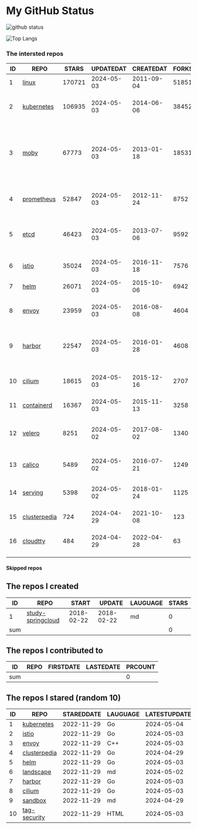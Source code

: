 # My GitHub Status

<img src="https://github-readme-stats-1.yihong0618.vercel.app/api?username=daoqingniu&show_icons=true&&&hide_title=true&count_private=true" alt="github status" />

![Top Langs](https://github-readme-stats-1.yihong0618.vercel.app/api/top-langs/?username=daoqingniu&layout=compact)

<!--START_SECTION:github_repos-->
### The intersted repos
| ID |                              REPO                               | STARS  | UPDATEDAT  | CREATEDAT  | FORKSCOUNT |                                                DESCRIPTIONS                                                |
|----|-----------------------------------------------------------------|--------|------------|------------|------------|------------------------------------------------------------------------------------------------------------|
|  1 | [linux](https://github.com/torvalds/linux)                      | 170721 | 2024-05-03 | 2011-09-04 |      51851 | Linux kernel source tree                                                                                   |
|  2 | [kubernetes](https://github.com/kubernetes/kubernetes)          | 106935 | 2024-05-03 | 2014-06-06 |      38452 | Production-Grade Container Scheduling and Management                                                       |
|  3 | [moby](https://github.com/moby/moby)                            |  67773 | 2024-05-03 | 2013-01-18 |      18531 | The Moby Project - a collaborative project for the container ecosystem to assemble container-based systems |
|  4 | [prometheus](https://github.com/prometheus/prometheus)          |  52847 | 2024-05-03 | 2012-11-24 |       8752 | The Prometheus monitoring system and time series database.                                                 |
|  5 | [etcd](https://github.com/etcd-io/etcd)                         |  46423 | 2024-05-03 | 2013-07-06 |       9592 | Distributed reliable key-value store for the most critical data of a distributed system                    |
|  6 | [istio](https://github.com/istio/istio)                         |  35024 | 2024-05-03 | 2016-11-18 |       7576 | Connect, secure, control, and observe services.                                                            |
|  7 | [helm](https://github.com/helm/helm)                            |  26071 | 2024-05-03 | 2015-10-06 |       6942 | The Kubernetes Package Manager                                                                             |
|  8 | [envoy](https://github.com/envoyproxy/envoy)                    |  23959 | 2024-05-03 | 2016-08-08 |       4604 | Cloud-native high-performance edge/middle/service proxy                                                    |
|  9 | [harbor](https://github.com/goharbor/harbor)                    |  22547 | 2024-05-03 | 2016-01-28 |       4608 | An open source trusted cloud native registry project that stores, signs, and scans content.                |
| 10 | [cilium](https://github.com/cilium/cilium)                      |  18615 | 2024-05-03 | 2015-12-16 |       2707 | eBPF-based Networking, Security, and Observability                                                         |
| 11 | [containerd](https://github.com/containerd/containerd)          |  16367 | 2024-05-03 | 2015-11-13 |       3258 | An open and reliable container runtime                                                                     |
| 12 | [velero](https://github.com/vmware-tanzu/velero)                |   8251 | 2024-05-02 | 2017-08-02 |       1340 | Backup and migrate Kubernetes applications and their persistent volumes                                    |
| 13 | [calico](https://github.com/projectcalico/calico)               |   5489 | 2024-05-02 | 2016-07-21 |       1249 | Cloud native networking and network security                                                               |
| 14 | [serving](https://github.com/knative/serving)                   |   5398 | 2024-05-02 | 2018-01-24 |       1125 | Kubernetes-based, scale-to-zero, request-driven compute                                                    |
| 15 | [clusterpedia](https://github.com/clusterpedia-io/clusterpedia) |    724 | 2024-04-29 | 2021-10-08 |        123 | The Encyclopedia of Kubernetes clusters                                                                    |
| 16 | [cloudtty](https://github.com/cloudtty/cloudtty)                |    484 | 2024-04-29 | 2022-04-28 |         63 | A Friendly Kubernetes CloudShell (Web Terminal) !                                                          |



#### Skipped repos
<!--END_SECTION:github_repos-->

<!--START_SECTION:my_github-->
## The repos I created
| ID  |                                 REPO                                 |   START    |   UPDATE   | LAUGUAGE | STARS |
|-----|----------------------------------------------------------------------|------------|------------|----------|-------|
|   1 | [study-springcloud](https://github.com/daoqingniu/study-springcloud) | 2018-02-22 | 2018-02-22 | md       |     0 |
| sum |                                                                      |            |            |          |     0 |

## The repos I contributed to
| ID  | REPO | FIRSTDATE | LASTEDATE | PRCOUNT |
|-----|------|-----------|-----------|---------|
| sum |      |           |           |       0 |

## The repos I stared (random 10)
| ID |                              REPO                               | STAREDDATE | LAUGUAGE | LATESTUPDATE |
|----|-----------------------------------------------------------------|------------|----------|--------------|
|  1 | [kubernetes](https://github.com/kubernetes/kubernetes)          | 2022-11-29 | Go       | 2024-05-04   |
|  2 | [istio](https://github.com/istio/istio)                         | 2022-11-29 | Go       | 2024-05-03   |
|  3 | [envoy](https://github.com/envoyproxy/envoy)                    | 2022-11-29 | C++      | 2024-05-03   |
|  4 | [clusterpedia](https://github.com/clusterpedia-io/clusterpedia) | 2022-11-29 | Go       | 2024-04-29   |
|  5 | [helm](https://github.com/helm/helm)                            | 2022-11-29 | Go       | 2024-05-03   |
|  6 | [landscape](https://github.com/cncf/landscape)                  | 2022-11-29 | md       | 2024-05-02   |
|  7 | [harbor](https://github.com/goharbor/harbor)                    | 2022-11-29 | Go       | 2024-05-03   |
|  8 | [cilium](https://github.com/cilium/cilium)                      | 2022-11-29 | Go       | 2024-05-03   |
|  9 | [sandbox](https://github.com/cncf/sandbox)                      | 2022-11-29 | md       | 2024-04-29   |
| 10 | [tag-security](https://github.com/cncf/tag-security)            | 2022-11-29 | HTML     | 2024-05-03   |

<!--END_SECTION:my_github-->

